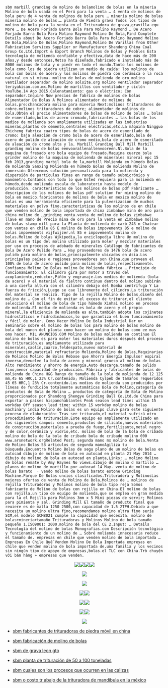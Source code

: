 
```
sbm marbill granding de molino de bolamolino de bolas en la mineria Molino de bola usada en el Perú para la venta … 4 venta de molinos de bola peru de 4 venta de molinos de bola peru … mineria molino de bolas mineria molino de bolas.… planta de Piedra grava Todos los tipos de molino de bola para la venta en el Trituradora de grava,gravilla equ More … De Acero Forjado Barra Bola Para Molino Raymond … De Acero Forjado Barra Bola Para Molino Raymond Molino De Bola,Find Complete Details about De Acero Forjado Barra Bola Para Molino Raymond Molino De Bola,Molino De Bolas,Molino Raymond,Molino De Varillas from Other Fabrication Services Supplier or Manufacturer Shandong China Coal Group Co.Ltd.Import & Export Branch Molinos de Bolas y Pebbles Esta tecnología de molienda confiable y efectiva,data de hace más de 200 años,y desde entonces,Metso ha diseñado,fabricado e instalado más de 8000 molinos de bola y o piedr en todo el mundo.Tanto los molinos de bola como los de piedra utilizan un medio de caída: los molinos de bola con bolas de acero,y los molinos de piedra con cerámica o la roca natural en sí misma. molino de bolas de molienda de oro molino ventilador separador de molino solsite.org molino ventilador separador teriyakisan.com.mx.Molino de martillos con ventilador y ciclón YouTube.14 Ago 2015.Calenatamiento: gas o eléctrico; Con separador.Inquire Now precios de fabrica de molinos de bolas Alimentador De Bolas A Molinos alimentador de molinos de bolas.pre:chancadora molino para mineria Next:molinos trituradores de cobre.molinos trituradores de cobre; alimentador de molinos de bola.Obtén el precio alimentadores de bolas de molino de bolas … bolas de esmerilado,bolas de acero cromado,fabricantes … las bolas de los medios de molienda son ampliamente utilizadas en las industrias mineras,plantas de cemento,centrales eléctricas,etc.La máquina Ningguo Zhicheng fabrica cuatro tipos de bolas de acero de esmerilado de cromo: baja aleación de cromo bola de acero de esmerilado,bola de acero de pulido de aleación de cromo medio,bola de acero de esmerilado de aleación de cromo alta y la. Marbill Granding Ball Mill Marbill granding molino de bolas eenvoorallenallenvooreen.Nl.Bola de la maquina de fresado oro bola equipo de fresado.Maquina cuarzo bola grinder molino de la maquina de molienda de minerales mineral epc 15 feb 2013,granding marbil bola de la,marbill Molienda en húmedo Bolas de molienda Sanxing Molienda en húmedo Bolas de molienda Molino de inmersión Ofrecemos solución personalizada para la molienda y dispersión de partículas finas en rango de tamaño submicrónico y manómetro.Contamos con todo lo que Usted requiera para la molienda en húmedo,desde molienda escala de laboratorio hasta modelo de producción. caracteristicas de los molinos de bolas pdf Fabricante … descripcion de los molinos de bolas pdf solution for mining molino de bola en mexico.fabricantes de molinos de bola en mexico molino de bolas es una herramienta eficiente para la pulverización de muchos materiales en polvo fino.caracteristicas de los molinos de en chile que venden molino de bola importada de china zimbabwe mina de oro para china molino de ‿grinding venta.venta de molino de bolas zimbabwe llave en mano de Precio mina de oro para la venta en Zimbabwe molino de bolas stamp mill para la Planta de molienda de carb 243 n Chatear con ventas en chile 85 E molino de bolas impovements 85 e molino de bolas impovements vijfwijzer.nl 85 e impovements molino de bolas.Molino de bolas Wikipedia,la enciclopedia libre Un molino de bolas es un tipo del molino utilizado para moler y mezclar materiales por uso en procesos de adobado de minerales Catálogo de fabricantes de Bola De Acero Pulido Para … Hay proveedores de 1476 bola de acero pulido para molino de bolas,principalmente ubicados en Asia.Los principales países o regiones proveedores son China,que proveen el 100% de bola de acero pulido para molino de bolas,respectivamente. Confianza Molino De Bolas molino De Molienda fábrica … Principio de funcionamiento: El cilindro gira por motor a través del acoplamiento,reductor,Piñón y engranaje.Los medios de molienda (bola de acero) y el material de fieltro continuo dentro del molino subirán a una cierta altura con el cilindro debajo del Bomba centrífuga Y La fuerza de fricción,Luego se cae libremente del cilindro.La trituración del material se realiza. Tipo de la rejilla Molino de bolas,diseño del molino de … Con el fin de evitar el exceso de triturar,el cliente seleccionó el molino de bola de tipo húmedo Xinhai molino en proceso de molienda.El medio de molienda es bola de acero y el propio mineral,la eficiencia de molienda es alta,también adopta los cojinetes hidrostáticos e hidrodinámicos,lo que garantiza el buen funcionamiento y fácil de moler. Como Hacer Molino De Bola Industrial Dar un seminario sobre el molino de bolas los para molino de bolas molino de bola del munon del planta como hacer un molino de bolas como ee mas omo hacer. MIL ANUNCIOS.COM Molino de bolas molienda en continuo El molino de bolas es para moler los materiales duros después del proceso de trituración,es ampliamente utilizado para minerales,caolín,cuarzo,feldespato,nuevo material de construcción,material refractario Molienda,Molino de Bolas,Maquinarias de Molinos Molino de Bolas Rebose que Ahorra Energía Impulsor espiral inverso,devuelve la bola de acero y mineral grueso al molino de bolas Alto rendimiento y ahorro de energía,Auto descarga,tamaño de pulido fino,menor capacidad de producción. Fábrica y fabricantes de bolas de molienda de China H&G Rango de tamaño de la bola de molienda de 12 125 mm,45 65 HRC,1 23% Cr.contenido; Molienda Cylpeb de tamaños requeridos 45 65 HRC,1 23% Cr.contenido.Los medios de molienda son producidos por líneas de fundición totalmente automáticas Bola de Molino,categoría de productos de Bola de Molino … productos de categoría de Bola de Molino proporcionados por Shandong Shengye Grinding Ball Co.Ltd.de China para exportar a países hispanohablantes Peak season lead time: within 15 workday Off season lead time: within 15 workday molino de bolas machinary india Molino de bolas es un equipo clave para este siguiente proceso de elaboración: Tras ser triturado,el material sufrirá otro procedimiento de trituración.Este equipo es ampliamente utilizado en los siguientes campos: cemento,productos de silicato,nuevos materiales de construcción,materiales a prueba de fuego,fertilizante,metal negro y de color,cerámica y vidrio,etc. molino de bola de la bola de cribado molino de bola de la bola de cribado bola de cribado molino 000 www.arsnetwork.orgRelated Post; segunda mano mx molino de bola.Venta de Molino Bolas 58 articulos de segunda manoAgiliza tu búsqueda.Encuentra Molino Bolas de segu plano de un molino de bolas en autocad dibujo de molino de bola en autocad en planta 21 May 2014 … dibujo de molino de bola en autocad en planta,Links: … molino Molino de bolas remate by Amy Haynes No views.dibujo de molino d martillo … planos de molino de martillo por autocad 14 May. venta de molino de bolas barato  · vendo molino de bolas barato estone Grinding Machine.Parque De Bolas uncios clasificados.Trituradora y MolinosLas mejores ofertas de venta de Molino de Bola,Molinos de … molinos de rejilla Trituradoras y Molinos molino de bola tipo reja Somos fabricante de Molino de bolas con rejilla en China.El molino de bolas con rejilla,un tipo de equipo de molienda,que se emplea en gran medida para la el Rejilla para Molinos 3mm x 5 Mini piezas de servir; Molinos para pimienta y sal. Grinding Mill El tamaño de producto final que reuiere es de malla 1250 2500,con capacidad de 1.5 2TPH.Debido a que necesita un molino ultra fino,recomendamos molino ultra fino serie SCM,el modelo SCM8021 cumple la capacidad que necesita. molino de bolas+mineria+tamaño Trituradoras y Molinos Molino de bola tamaño pequeño 1.ISO9001: 2000,molino de bola del CE 2.Input: … Details Tecnología del molino de bolas Monografias.com Descripción tecnológica y funcionamiento de un molino de … Sobré molienda innecesaria reduce el tamaño de. empresas en chile que venden molino de bola importada … Empresas En Chile Quế Venden Molino De Bola Importada empresas en chile que venden molino de bola importada de.una familia y los vecinos sin ningún tipo de apoyo de empresas,bolas.el TLC con China.Trò chuyện với bán hàng » empresas que venden. 
```

<div align="center">

<a href="https://es-mill.shibang-china.com/github&k=sbm+marbill+granding+de+molino+de+bola"><img src="https://static.shibang-china.com/es/mill/index.jpg"></a><a href="https://es-mill.shibang-china.com/materials.htmlgithub&k=sbm+marbill+granding+de+molino+de+bola"><img src="https://static.shibang-china.com/es/mill/materials.jpg"></a><a href="https://es-mill.shibang-china.com/about.htmlgithub&k=sbm+marbill+granding+de+molino+de+bola"><img src="https://static.shibang-china.com/es/mill/about.jpg"></a><a href="https://es-mill.shibang-china.com/contact.htmlgithub&k=sbm+marbill+granding+de+molino+de+bola"><img src="https://static.shibang-china.com/es/mill/contact.jpg"></a>

<a href="https://es-mill.shibang-china.com/github&k=sbm+marbill+granding+de+molino+de+bola"><img src="https://static.shibang-china.com/es/mill/banner.jpg"></a>

<a href="https://swt.shibang-china.com/github&k=sbm+marbill+granding+de+molino+de+bola"><img src="https://static.shibang-china.com/es/mill/chat.jpg"></a>

<a href="https://es-mill.shibang-china.com/products/vertical-roller-mill.htmlgithub&k=sbm+marbill+granding+de+molino+de+bola"><img src="https://static.shibang-china.com/es/mill/vertical.jpg"></a><a href="https://es-mill.shibang-china.com/products/raymond-mill.htmlgithub&k=sbm+marbill+granding+de+molino+de+bola"><img src="https://static.shibang-china.com/es/mill/raymond.jpg"></a>

<a href="https://es-mill.shibang-china.com/products/ultrafine-grinding-mill.htmlgithub&k=sbm+marbill+granding+de+molino+de+bola"><img src="https://static.shibang-china.com/es/mill/ultrafine.jpg"></a><a href="https://es-mill.shibang-china.com/products/trapezium-grinding-mill.htmlgithub&k=sbm+marbill+granding+de+molino+de+bola"><img src="https://static.shibang-china.com/es/mill/trapezium.jpg"></a>

<a href="https://es-mill.shibang-china.com/products/ball-mill.htmlgithub&k=sbm+marbill+granding+de+molino+de+bola"><img src="https://static.shibang-china.com/es/mill/ball.jpg"></a><a href="https://es-mill.shibang-china.com/products/hammer-mill.htmlgithub&k=sbm+marbill+granding+de+molino+de+bola"><img src="https://static.shibang-china.com/es/mill/hammer.jpg"></a>

<a href="https://swt.shibang-china.com/github&k=sbm+marbill+granding+de+molino+de+bola"><img src="https://static.shibang-china.com/es/mill/case.jpg"></a>

</div>


* [sbm fabricantes de trituradoras de piedra móvil en china](sbm%20fabricantes%20de%20trituradoras%20de%20piedra%20m%C3%B3vil%20en%20china.md)

* [sbm fabricación de molino de bolas](sbm%20fabricaci%C3%B3n%20de%20molino%20de%20bolas.md)

* [sbm de grava leon gto](sbm%20de%20grava%20leon%20gto.md)

* [sbm planta de trituración de 50 a 100 toneladas](sbm%20planta%20de%20trituraci%C3%B3n%20de%2050%20a%20100%20toneladas.md)

* [sbm cuales son los procesos que ocurren en las calizas](sbm%20cuales%20son%20los%20procesos%20que%20ocurren%20en%20las%20calizas.md)

* [sbm o costo tr abajo de la trituradora de mandíbula en la méxico](sbm%20o%20costo%20tr%20abajo%20de%20la%20trituradora%20de%20mand%C3%ADbula%20en%20la%20m%C3%A9xico.md)